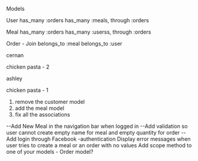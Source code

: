 Models

User
has_many :orders
has_many :meals, through :orders

Meal
has_many :orders
has_many :userss, through :orders

Order - Join
belongs_to :meal
belongs_to :user



cernan

chicken pasta - 2



ashley


chicken pasta - 1


1. remove the customer model
2. add the meal model
3. fix all the associations











--Add New Meal in the navigation bar when logged in
--Add validation so user cannot create empty name for meal and empty quantity for order
--Add login through Facebook -authentication
Display error messages when user tries to create a meal or an order with no values
Add scope method to one of your models - Order model?